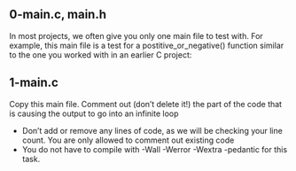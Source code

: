 
## 0-main.c, main.h 
In most projects, we often give you only one main file to test with. For example, this main file is a test for a postitive_or_negative\(\) function similar to the one you worked with in an earlier C project: 

## 1-main.c 
Copy this main file. Comment out \(don’t delete it\!\) the part of the code that is causing the output to go into an infinite loop 
- Don’t add or remove any lines of code, as we will be checking your line count. You are only allowed to comment out existing code 
- You do not have to compile with -Wall -Werror -Wextra -pedantic for this task.

